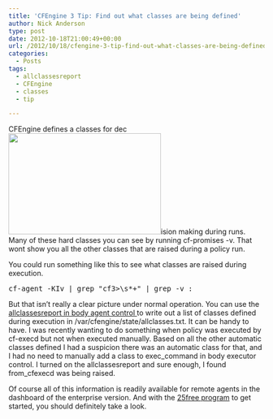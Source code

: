 ```yaml
---
title: 'CFEngine 3 Tip: Find out what classes are being defined'
author: Nick Anderson
type: post
date: 2012-10-18T21:00:49+00:00
url: /2012/10/18/cfengine-3-tip-find-out-what-classes-are-being-defined/
categories:
  - Posts
tags:
  - allclassesreport
  - CFEngine
  - classes
  - tip

---
```

CFEngine defines a classes for dec[<img class="alignright size-medium wp-image-1085" title="A+ report" src="http://www.cmdln.org/images/wp-content/uploads/2012/10/produc4-300x199.jpg" alt="" width="300" height="199" srcset="http://www.cmdln.org/images/wp-content/uploads/2012/10/produc4-300x199.jpg 300w, http://www.cmdln.org/images/wp-content/uploads/2012/10/produc4.jpg 529w" sizes="(max-width: 300px) 100vw, 300px" />][1]ision making during runs. Many of these hard classes you can see by running cf-promises -v. That wont show you all the other classes that are raised during a policy run.

You could run something like this to see what classes are raised during execution.

<pre class="brush: bash; title: ; notranslate" title="">cf-agent -KIv | grep "cf3&gt;\s*+" | grep -v :</pre>

But that isn&#8217;t really a clear picture under normal operation. You can use the <a href="http://cfengine.com/manuals/cf3-reference#allclassesreport-in-agent" target="_blank">allclassesreport in body agent control </a>to write out a list of classes defined during execution in /var/cfengine/state/allclasses.txt. It can be handy to have. I was recently wanting to do something when policy was executed by cf-execd but not when executed manually. Based on all the other automatic classes defined I had a suspicion there was an automatic class for that, and I had no need to manually add a class to exec\_command in body executor control. I turned on the allclassesreport and sure enough, I found from\_cfexecd was being raised.

Of course all of this information is readily available for remote agents in the dashboard of the enterprise version. And with the <a href="http://cfengine.com/25free" target="_blank">25free program</a> to get started, you should definitely take a look.

 [1]: http://www.cmdln.org/images/wp-content/uploads/2012/10/produc4.jpg
